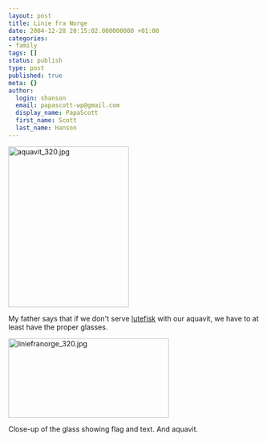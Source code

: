 ```yaml
---
layout: post
title: Linie fra Norge
date: 2004-12-28 20:15:02.000000000 +01:00
categories:
- family
tags: []
status: publish
type: post
published: true
meta: {}
author:
  login: shanson
  email: papascott-wp@gmail.com
  display_name: PapaScott
  first_name: Scott
  last_name: Hanson
---
```

<p><img alt="aquavit_320.jpg" title="Linie fra Norge" src="https://www.papascott.de/archives/fotos/aquavit_320.jpg" width="240" height="320" /></p>
<p>My father says that if we don't serve <a href="https://www.papascott.de/archives/2004/12/23/toetet-jede-geschmacksknospe/">lutefisk</a> with our aquavit, we have to at least have the proper glasses.</p>
<p><img alt="liniefranorge_320.jpg" src="https://www.papascott.de/archives/fotos/liniefranorge_320.jpg" width="320" height="158" /></p>
<p>Close-up of the glass showing flag and text. And aquavit.</p>
